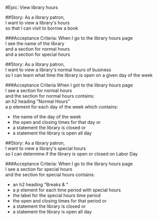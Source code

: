 #Epic: View library hours

##Story: 
As a library patron,  
I want to view a library's hours  
so that I can visit to borrow a book  

###Acceptance Criteria:
When I go to the library hours page  
I see the name of the library  
and a section for normal hours  
and a section for special hours  

##Story:
As a library patron,  
I want to view a library's normal hours of business  
so I can learn what time the library is open on a given day of the week  

###Acceptance Criteria
When I got to the library hours page  
I see a section for normal hours  
and the section for normal hours contains:  
an h2 heading "Normal Hours"  
a p element for each day of the week which contains:   
- the name of the day of the week  
- the open and closing times for that day or  
- a statement the library is closed or  
- a statement the library is open all day  


##Story:
As a library patron,  
I want to view a library's special hours  
so I can determine if the library is open or closed on Labor Day  

###Acceptance Criteria:
When I go to the library hours page  
I see a section for special hours  
and the section for special hours contains:  
- an h2 heading "Breaks & "
- a p element for each time period with special hours
- the label for the special hours time period
- the open and closing times for that period or
- a statement the library is closed or
- a statement the library is open all day